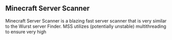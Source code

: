 Minecraft Server Scanner
------------------------

Minecraft Server Scanner is a blazing fast server scanner that is very similar to the Wurst server Finder.
MSS utilizes (potentially unstable) multithreading to ensure very high  